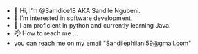 - 👋 Hi, I’m @Samdice18 AKA Sandile Ngubeni.
- 👀 I’m interested in software development.
- 🌱 I am proficient in python and currently learning Java.
- 📫 How to reach me ...
-   you can reach me on my email "Sandilephilani59@gmail.com"

<!---
Samdice18/Samdice18 is a ✨ special ✨ repository because its `README.md` (this file) appears on your GitHub profile.
You can click the Preview link to take a look at your changes.
--->
